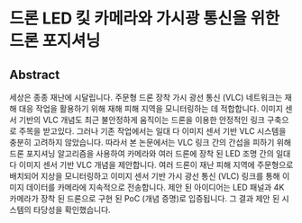 # 드론 LED 킻 카메라와 가시광 통신을 위한 드론 포지셔닝
## Abstract
세상은 종종 재난에 시달립니다. 
주문형 드론 장착 가시 광선 통신 (VLC) 네트워크는 재해 대응 작업을 활용하기 위해 재해 피해 지역을 모니터링하는 데 적합합니다. 
이미지 센서 기반의 VLC 개념도 최근 불안정하게 움직이는 드론을 이용한 안정적인 링크 구축으로 주목을 받고있다. 
그러나 기존 작업에서는 일대 다 이미지 센서 기반 VLC 시스템을 충분히 고려하지 않았습니다. 
따라서 본 논문에서는 VLC 링크 간의 간섭을 피하기 위해 드론 포지셔닝 알고리즘을 사용하여 카메라와 여러 드론에 장착 된 LED 조명 간의 일대 다 이미지 센서 기반 VLC 개념을 제안합니다. 
여러 드론이 재난 피해 지역에 주문형으로 배치되어 지상을 모니터링하고 이미지 센서 기반 가시 광선 통신 (VLC) 링크를 통해 이미지 데이터를 카메라에 지속적으로 전송합니다. 
제안 된 아이디어는 LED 패널과 4K 카메라가 장착 된 드론으로 구현 된 PoC (개념 증명)로 입증됩니다. 
그 결과 제안 된 시스템의 타당성을 확인했습니다.
